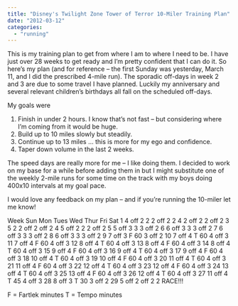 ```yaml
---
title: "Disney's Twilight Zone Tower of Terror 10-Miler Training Plan"
date: "2012-03-12"
categories: 
  - "running"
---
```


This is my training plan to get from where I am to where I need to be. I have just over 28 weeks to get ready and I’m pretty confident that I can do it. So here’s my plan (and for reference – the first Sunday was yesterday, March 11, and I did the prescribed 4-mile run). The sporadic off-days in week 2 and 3 are due to some travel I have planned. Luckily my anniversary and several relevant children’s birthdays all fall on the scheduled off-days.

My goals were

1. Finish in under 2 hours. I know that’s not fast – but considering where I’m coming from it would be huge.
2. Build up to 10 miles slowly but steadily.
3. Continue up to 13 miles … this is more for my ego and confidence.
4. Taper down volume in the last 2 weeks.

The speed days are really more for me – I like doing them. I decided to work on my base for a while before adding them in but I might substitute one of the weekly 2-mile runs for some time on the track with my boys doing 400x10 intervals at my goal pace.

I would love any feedback on my plan – and if you’re running the 10-miler let me know!

Week Sun Mon  Tues Wed   Thur Fri   Sat
1    4   off  2    2     2    off   2
2    4   2    off  2     2    off   2
3    5   2    2    off   2    off   2
4    5   off  2    2     2    off   2
5    5   off  3    3     3    off   2
6    6   off  3    3     3    off   2
7    6   off  3    3     3    off   2
8    6   off  3    3     3    off   2
9    7   off  3    F 60  3    off   2
10   7   off  4    T 60  4    off   3
11   7   off  4    F 60  4    off   3
12   8   off  4    T 60  4    off   3
13   8   off  4    F 60  4    off   3
14   8   off  4    T 60  4    off   3
15   9   off  4    F 60  4    off   3
16   9   off  4    T 60  4    off   3
17   9   off  4    F 60  4    off   3
18   10  off  4    T 60  4    off   3
19   10  off  4    F 60  4    off   3
20   11  off  4    T 60  4    off   3
21   11  off  4    F 60  4    off   3
22   12  off  4    T 60  4    off   3
23   12  off  4    F 60  4    off   3
24   13  off  4    T 60  4    off   3
25   13  off  4    F 60  4    off   3
26   12  off  4    T 60  4    off   3
27   11  off  4    T 45  4    off   3
28   8   off  3    T 30  3    off   2
29   5   off  2    off   2    2     RACE!!! 

F = Fartlek minutes
T = Tempo minutes
